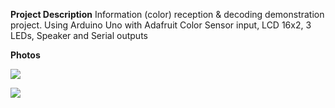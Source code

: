**Project Description**
Information (color) reception & decoding demonstration project. Using Arduino Uno with Adafruit Color Sensor input, LCD 16x2, 3 LEDs, Speaker and Serial outputs


**Photos**

![](http://download-codeplex.sec.s-msft.com/Download/SourceControlFileDownload.ashx?ProjectName=arduinocolormsg&changeSetId=e73e5a5b9a4a5916bd2ef2e187168ff1efadfdf0&itemId=Photos%2fColorMsg_Breadboard_20160207a.jpg)

![](http://download-codeplex.sec.s-msft.com/Download/SourceControlFileDownload.ashx?ProjectName=arduinocolormsg&changeSetId=e73e5a5b9a4a5916bd2ef2e187168ff1efadfdf0&itemId=Photos%2fColorMsg_Breadboard_20160207b.jpg)
